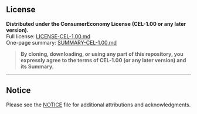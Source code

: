 <!-- SPDX-License-Identifier: LicenseRef-CEL-1.00-or-later -->

## License

**Distributed under the ConsumerEconomy License (CEL-1.00 or any later version).**  
Full license: [LICENSE-CEL-1.00.md](https://raw.githubusercontent.com/mirage335-colossus/ConsumerEconomyLicense/refs/heads/main/LICENSE-CEL-1.00.md)  
One-page summary: [SUMMARY-CEL-1.00.md](https://raw.githubusercontent.com/mirage335-colossus/ConsumerEconomyLicense/refs/heads/main/SUMMARY-CEL-1.00.md)  

> **By cloning, downloading, or using any part of this repository, you expressly agree to the terms of CEL-1.00 (or any later version) and its Summary.**  

---

## Notice

Please see the [NOTICE](./NOTICE) file for additional attributions and acknowledgments.
